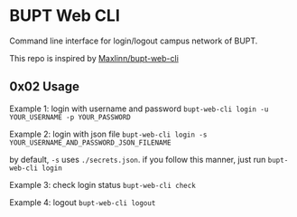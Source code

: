 # BUPT Web CLI

Command line interface for login/logout campus network of BUPT. 

This repo is inspired by [Maxlinn/bupt-web-cli](https://github.com/Maxlinn/bupt-web-cli)

## 0x02 Usage

Example 1: login with username and password
`bupt-web-cli login -u YOUR_USERNAME -p YOUR_PASSWORD`

Example 2: login with json file
`bupt-web-cli login -s YOUR_USERNAME_AND_PASSWORD_JSON_FILENAME`

by default, `-s` uses `./secrets.json`. if you follow this manner, just run
`bupt-web-cli login`

Example 3: check login status
`bupt-web-cli check`

Example 4: logout
`bupt-web-cli logout`
